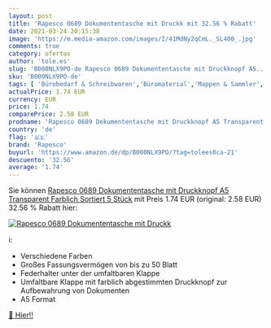 ```yaml
---
layout: post
title: 'Rapesco 0689 Dokumententasche mit Druckk mit 32.56 % Rabatt'
date: 2021-03-24 20:15:38
image: 'https://m.media-amazon.com/images/I/41MdNy2qCmL._SL400_.jpg'
comments: true
category: ofertas
author: 'tole.es'
slug: 'B000NLX9PO-de Rapesco 0689 Dokumententasche mit Druckknopf A5...'
sku: 'B000NLX9PO-de'
tags: [ 'Bürobedarf & Schreibwaren','Büromaterial','Mappen & Sammler','Mappen, Ordner & Zubehör','Projektmappen','rapesco', ]
actualPrice: 1.74 EUR
currency: EUR
price: 1.74
comparePrice: 2.58 EUR
prodname: 'Rapesco 0689 Dokumententasche mit Druckknopf A5 Transparent Farblich Sortiert 5 Stück'
country: 'de'
flag: '🇩🇪'
brand: 'Rapesco'
buyurl: 'https://www.amazon.de/dp/B000NLX9PO/?tag=tolees0ca-21'
descuento: '32.56'
average: '1.74'
---
```


Sie können [Rapesco 0689 Dokumententasche mit Druckknopf A5 Transparent Farblich Sortiert 5 Stück](https://www.amazon.de/dp/B000NLX9PO/?tag=tolees0ca-21) mit Preis 1.74 EUR (original: 2.58 EUR) 32.56 % Rabatt hier:

[![Rapesco 0689 Dokumententasche mit Druckk](https://m.media-amazon.com/images/I/41MdNy2qCmL._SL400_.jpg)](https://www.amazon.de/dp/B000NLX9PO/?tag=tolees0ca-21)

ℹ️:

- Verschiedene Farben
- Großes Fassungsvermögen von bis zu 50 Blatt
- Federhalter unter der umfaltbaren Klappe
- Umfaltbare Klappe mit farblich abgestimmten Druckknopf zur Aufbewahrung von Dokumenten
- A5 Format

[🛒 Hier!!](https://www.amazon.de/dp/B000NLX9PO/?tag=tolees0ca-21)
